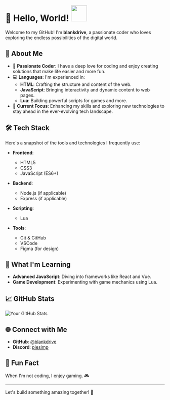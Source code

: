 # 👋 Hello, World! <img src="https://media.giphy.com/media/mGcNjsfWAjY5AEZNw6/giphy.gif" width="50">

Welcome to my GitHub! I'm **blankdrive**, a passionate coder who loves exploring the endless possibilities of the digital world.

## 🚀 About Me 

- 🌟 **Passionate Coder**: I have a deep love for coding and enjoy creating solutions that make life easier and more fun.
- 💻 **Languages**: I'm experienced in:
  - **HTML**: Crafting the structure and content of the web.
  - **JavaScript**: Bringing interactivity and dynamic content to web pages.
  - **Lua**: Building powerful scripts for games and more.
- 🎯 **Current Focus**: Enhancing my skills and exploring new technologies to stay ahead in the ever-evolving tech landscape.

## 🛠️ Tech Stack

Here's a snapshot of the tools and technologies I frequently use:

- **Frontend**:
  - HTML5
  - CSS3
  - JavaScript (ES6+)

- **Backend**:
  - Node.js (if applicable)
  - Express (if applicable)

- **Scripting**:
  - Lua

- **Tools**:
  - Git & GitHub
  - VSCode
  - Figma (for design)

## 🌱 What I'm Learning

- **Advanced JavaScript**: Diving into frameworks like React and Vue.
- **Game Development**: Experimenting with game mechanics using Lua.

## 📈 GitHub Stats

![Your GitHub Stats](https://github-readme-stats.vercel.app/api?username=blankdrive&show_icons=true&theme=radical)

## 🌐 Connect with Me

- **GitHub**: [@blankdrive](https://github.com/blankdrive)
- **Discord**: [piesimp](@993920614240894998)
## 🎨 Fun Fact

When I'm not coding, I enjoy gaming. 🎮

---

Let's build something amazing together! 🚀
